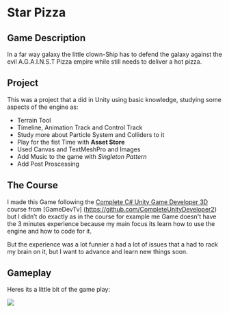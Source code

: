 # Star Pizza

## Game Description
In a far way galaxy the little clown-Ship  has to defend the galaxy against the  evil A.G.A.I.N.S.T Pizza empire while  still needs to deliver a hot pizza.

## Project 

This was a project that a did in Unity using basic knowledge, studying some aspects of the engine as:

- Terrain Tool
- Timeline, Animation Track and Control Track
- Study more about Particle System and Colliders to it
- Play for the fist Time with **Asset Store**
- Used Canvas and TextMeshPro and Images
- Add Music to the game with *Singleton Pattern* 
- Add Post Proscessing

## The Course 

I made this Game following the [Complete C# Unity Game Developer 3D](https://www.udemy.com/course/unitycourse2/) course from [GameDevTv] (https://github.com/CompleteUnityDeveloper2) but I didn’t do exactly as in the course for example me Game doesn't have the 3 minutes experience because my main focus its learn how to use the engine and how to code for it.

But the experience was a lot funnier a had a lot of issues that a had to rack my brain on it, but I want to advance and learn new things soon.

## Gameplay

Heres its a little bit of the game play:

![](Star-Pizza_VD.gif)
